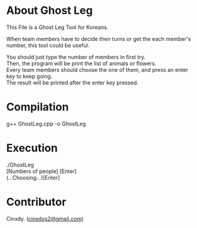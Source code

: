 # About Ghost Leg  
This File is a Ghost Leg Tool for Koreans.  

When team members have to decide their turns or get the each member's number, this tool could be useful.  

You should just type the number of members in first try.  
Then, the program will be print the list of animals or flowers.  
Every team members should choose the one of them, and press an enter key to keep going.  
The result will be printed after the enter key pressed.

# Compilation
  g++ GhostLeg.cpp -o GhostLeg  

# Execution
  ./GhostLeg  
  [Numbers of people] [Enter]  
  (...Choosing...)[Enter]  

# Contributor
Cinxdy. (cinxdys2@gmail.com)

